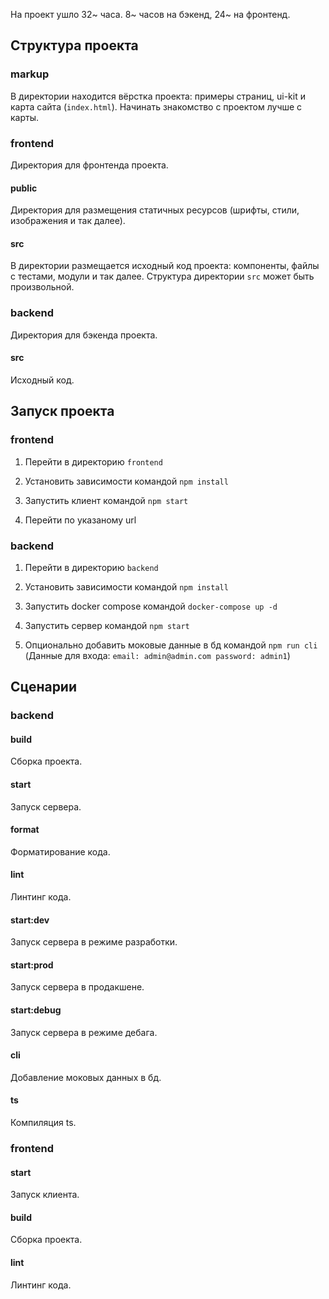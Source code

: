 На проект ушло 32~ часа. 8~ часов на бэкенд, 24~ на фронтенд.

## Структура проекта

### markup

В директории находится вёрстка проекта: примеры страниц, ui-kit и карта сайта (`index.html`). Начинать знакомство с проектом лучше с карты.

### frontend

Директория для фронтенда проекта.

#### public

Директория для размещения статичных ресурсов (шрифты, стили, изображения и так далее).

#### src

В директории размещается исходный код проекта: компоненты, файлы с тестами, модули и так далее. Структура директории `src` может быть произвольной.

### backend

Директория для бэкенда проекта.

#### src

Исходный код.

## Запуск проекта

### frontend

1. Перейти в директорию `frontend`

2. Установить зависимости командой `npm install`

3. Запустить клиент командой `npm start`

4. Перейти по указаному url

### backend

1. Перейти в директорию `backend`

2. Установить зависимости командой `npm install`

3. Запустить docker compose командой `docker-compose up -d`

4. Запустить сервер командой `npm start`

5. Опционально добавить моковые данные в бд командой `npm run cli` (Данные для входа: `email: admin@admin.com password: admin1`)

## Сценарии

### backend

#### build

Сборка проекта.

#### start

Запуск сервера.

#### format

Форматирование кода.

#### lint

Линтинг кода.

#### start:dev

Запуск сервера в режиме разработки.

#### start:prod

Запуск сервера в продакшене.

#### start:debug

Запуск сервера в режиме дебага.

#### cli

Добавление моковых данных в бд.

#### ts

Компиляция ts.

### frontend

#### start

Запуск клиента.

#### build

Сборка проекта.

#### lint

Линтинг кода.

